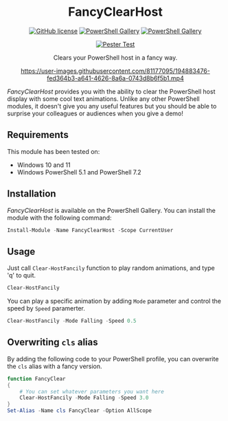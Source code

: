 <div align="center">

# FancyClearHost

[![GitHub license](https://img.shields.io/github/license/mdgrs-mei/FancyClearHost)](https://github.com/mdgrs-mei/FancyClearHost/blob/main/LICENSE)
[![PowerShell Gallery](https://img.shields.io/powershellgallery/p/FancyClearHost)](https://www.powershellgallery.com/packages/FancyClearHost)
[![PowerShell Gallery](https://img.shields.io/powershellgallery/dt/FancyClearHost)](https://www.powershellgallery.com/packages/FancyClearHost)

[![Pester Test](https://github.com/mdgrs-mei/FancyClearHost/actions/workflows/pester-test.yml/badge.svg)](https://github.com/mdgrs-mei/FancyClearHost/actions/workflows/pester-test.yml)

Clears your PowerShell host in a fancy way.

https://user-images.githubusercontent.com/81177095/194883476-fed364b3-a641-4626-8a6a-0743d8b6f5b1.mp4

</div>

*FancyClearHost* provides you with the ability to clear the PowerShell host display with some cool text animations. Unlike any other PowerShell modules, it doesn't give you any useful features but you should be able to surprise your colleagues or audiences when you give a demo! 

## Requirements

This module has been tested on:

- Windows 10 and 11 
- Windows PowerShell 5.1 and PowerShell 7.2

## Installation

*FancyClearHost* is available on the PowerShell Gallery. You can install the module with the following command:

```powershell
Install-Module -Name FancyClearHost -Scope CurrentUser
```

## Usage

Just call `Clear-HostFancily` function to play random animations, and type 'q' to quit.

```powershell
Clear-HostFancily
```

You can play a specific animation by adding `Mode` parameter and control the speed by `Speed` paramerter.

```powershell
Clear-HostFancily -Mode Falling -Speed 0.5
```

## Overwriting `cls` alias

By adding the following code to your PowerShell profile, you can overwrite the `cls` alias with a fancy version.

```powershell
function FancyClear
{
    # You can set whatever parameters you want here
    Clear-HostFancily -Mode Falling -Speed 3.0
}
Set-Alias -Name cls FancyClear -Option AllScope
```
